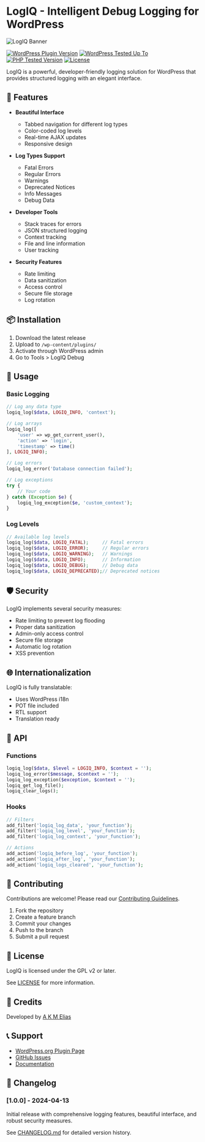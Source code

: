 # LogIQ - Intelligent Debug Logging for WordPress

![LogIQ Banner](/.wordpress-org/banner-772x250.png)

[![WordPress Plugin Version](https://img.shields.io/wordpress/plugin/v/logiq)](https://wordpress.org/plugins/logiq/)
[![WordPress Tested Up To](https://img.shields.io/wordpress/v/logiq)](https://wordpress.org/plugins/logiq/)
[![PHP Tested Version](https://img.shields.io/badge/PHP-7.4%2B-blue)](https://wordpress.org/plugins/logiq/)
[![License](https://img.shields.io/badge/License-GPL%20v2-blue.svg)](https://www.gnu.org/licenses/gpl-2.0.html)

LogIQ is a powerful, developer-friendly logging solution for WordPress that provides structured logging with an elegant interface.

## 🚀 Features

- **Beautiful Interface**
  - Tabbed navigation for different log types
  - Color-coded log levels
  - Real-time AJAX updates
  - Responsive design

- **Log Types Support**
  - Fatal Errors
  - Regular Errors
  - Warnings
  - Deprecated Notices
  - Info Messages
  - Debug Data

- **Developer Tools**
  - Stack traces for errors
  - JSON structured logging
  - Context tracking
  - File and line information
  - User tracking

- **Security Features**
  - Rate limiting
  - Data sanitization
  - Access control
  - Secure file storage
  - Log rotation

## 📦 Installation

1. Download the latest release
2. Upload to `/wp-content/plugins/`
3. Activate through WordPress admin
4. Go to Tools > LogIQ Debug

## 🔧 Usage

### Basic Logging

```php
// Log any data type
logiq_log($data, LOGIQ_INFO, 'context');

// Log arrays
logiq_log([
    'user' => wp_get_current_user(),
    'action' => 'login',
    'timestamp' => time()
], LOGIQ_INFO);

// Log errors
logiq_log_error('Database connection failed');

// Log exceptions
try {
    // Your code
} catch (Exception $e) {
    logiq_log_exception($e, 'custom_context');
}
```

### Log Levels

```php
// Available log levels
logiq_log($data, LOGIQ_FATAL);     // Fatal errors
logiq_log($data, LOGIQ_ERROR);     // Regular errors
logiq_log($data, LOGIQ_WARNING);   // Warnings
logiq_log($data, LOGIQ_INFO);      // Information
logiq_log($data, LOGIQ_DEBUG);     // Debug data
logiq_log($data, LOGIQ_DEPRECATED);// Deprecated notices
```

## 🛡️ Security

LogIQ implements several security measures:

- Rate limiting to prevent log flooding
- Proper data sanitization
- Admin-only access control
- Secure file storage
- Automatic log rotation
- XSS prevention

## 🌐 Internationalization

LogIQ is fully translatable:

- Uses WordPress i18n
- POT file included
- RTL support
- Translation ready

## 🔄 API

### Functions

```php
logiq_log($data, $level = LOGIQ_INFO, $context = '');
logiq_log_error($message, $context = '');
logiq_log_exception($exception, $context = '');
logiq_get_log_file();
logiq_clear_logs();
```

### Hooks

```php
// Filters
add_filter('logiq_log_data', 'your_function');
add_filter('logiq_log_level', 'your_function');
add_filter('logiq_log_context', 'your_function');

// Actions
add_action('logiq_before_log', 'your_function');
add_action('logiq_after_log', 'your_function');
add_action('logiq_logs_cleared', 'your_function');
```

## 🤝 Contributing

Contributions are welcome! Please read our [Contributing Guidelines](CONTRIBUTING.md).

1. Fork the repository
2. Create a feature branch
3. Commit your changes
4. Push to the branch
5. Submit a pull request

## 📝 License

LogIQ is licensed under the GPL v2 or later.

See [LICENSE](LICENSE) for more information.

## 👥 Credits

Developed by [A K M Elias](https://akmelias.com)

## 📞 Support

- [WordPress.org Plugin Page](https://wordpress.org/plugins/logiq/)
- [GitHub Issues](https://github.com/yourusername/logiq/issues)
- [Documentation](https://github.com/yourusername/logiq/wiki)

## 🔄 Changelog

### [1.0.0] - 2024-04-13
Initial release with comprehensive logging features, beautiful interface, and robust security measures.

See [CHANGELOG.md](CHANGELOG.md) for detailed version history. 